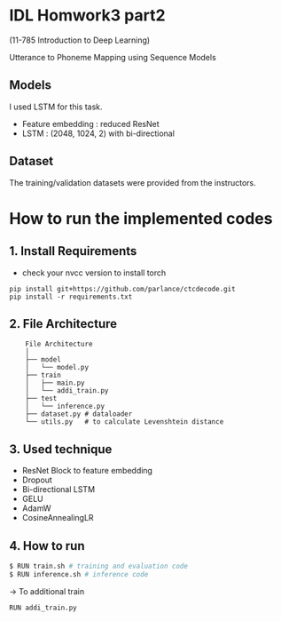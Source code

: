 # IDL Homwork3 part2

(11-785 Introduction to Deep Learning)

Utterance to Phoneme Mapping using Sequence Models


## Models

I used LSTM for this task.

- Feature embedding : reduced ResNet
- LSTM : (2048, 1024, 2) with bi-directional


## Dataset

The training/validation datasets were provided from the instructors.

# How to run the implemented codes

## 1. Install Requirements

- check your nvcc version to install torch
```
pip install git+https://github.com/parlance/ctcdecode.git
pip install -r requirements.txt
```

## 2. File Architecture

```
    File Architecture
    │ 
    ├── model
    │   └── model.py
    ├── train
    │   ├── main.py
    │   └── addi_train.py
    ├── test
    │   └── inference.py
    ├── dataset.py # dataloader
    └── utils.py   # to calculate Levenshtein distance

```

## 3. Used technique
- ResNet Block to feature embedding
- Dropout 
- Bi-directional LSTM
- GELU
- AdamW
- CosineAnnealingLR

## 4. How to run

```bash
$ RUN train.sh # training and evaluation code
$ RUN inference.sh # inference code
```

-> To additional train
```
RUN addi_train.py
```
